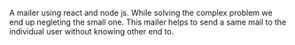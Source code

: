 A mailer using react and node js.
While solving the complex problem we end up negleting the small one.
This mailer helps to send a same mail to the individual user without knowing  other end to.
